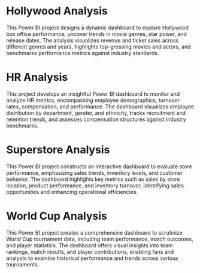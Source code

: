 # Hollywood Analysis
This Power BI project designs a dynamic dashboard to explore Hollywood box office performance, uncover trends in movie genres, star power, and release dates. The analysis visualizes revenue and ticket sales across different genres and years, highlights top-grossing movies and actors, and benchmarks performance metrics against industry standards.

# HR Analysis
This project develops an insightful Power BI dashboard to monitor and analyze HR metrics, encompassing employee demographics, turnover rates, compensation, and performance. The dashboard visualizes employee distribution by department, gender, and ethnicity, tracks recruitment and retention trends, and assesses compensation structures against industry benchmarks.

# Superstore Analysis
This Power BI project constructs an interactive dashboard to evaluate store performance, emphasizing sales trends, inventory levels, and customer behavior. The dashboard highlights key metrics such as sales by store location, product performance, and inventory turnover, identifying sales opportunities and enhancing operational efficiencies.

# World Cup Analysis 
This Power BI project creates a comprehensive dashboard to scrutinize World Cup tournament data, including team performance, match outcomes, and player statistics. The dashboard offers visual insights into team rankings, match results, and player contributions, enabling fans and analysts to examine historical performance and trends across various tournaments.

